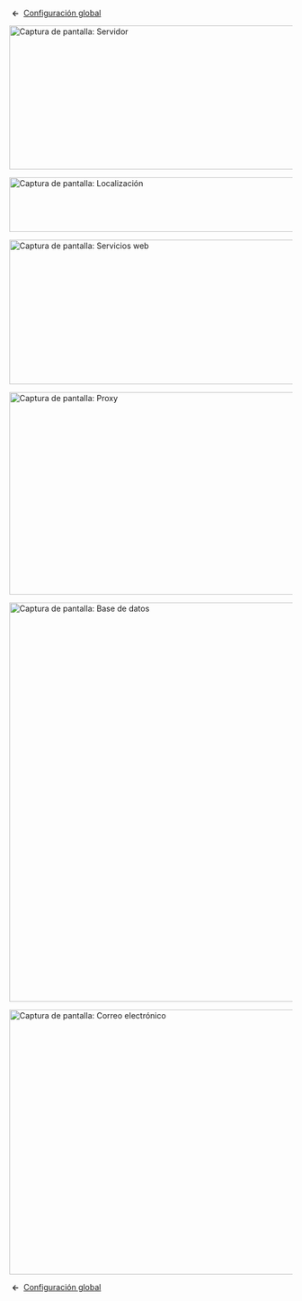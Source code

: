 <!-- Filename: Help4.x:Site_Global_Configuration_Server / Display title: Configuración global: Servidor -->

 **←**  [Configuración
global](https://docs.joomla.org/Help4.x:Site_Global_Configuration/es#server "Help4.x:Site Global Configuration/es")

<img
src="https://docs.joomla.org/images/thumb/4/4d/Help-4x-Global-Configuration-server-subscreen-es.png/800px-Help-4x-Global-Configuration-server-subscreen-es.png"
decoding="async"
srcset="https://docs.joomla.org/images/thumb/4/4d/Help-4x-Global-Configuration-server-subscreen-es.png/1200px-Help-4x-Global-Configuration-server-subscreen-es.png 1.5x, https://docs.joomla.org/images/thumb/4/4d/Help-4x-Global-Configuration-server-subscreen-es.png/1600px-Help-4x-Global-Configuration-server-subscreen-es.png 2x"
data-file-width="1881" data-file-height="601" width="800" height="256"
alt="Captura de pantalla: Servidor" />

<img
src="https://docs.joomla.org/images/thumb/0/0d/Help-4x-Global-Configuration-server-location-subscreen-es.png/800px-Help-4x-Global-Configuration-server-location-subscreen-es.png"
decoding="async"
srcset="https://docs.joomla.org/images/thumb/0/0d/Help-4x-Global-Configuration-server-location-subscreen-es.png/1200px-Help-4x-Global-Configuration-server-location-subscreen-es.png 1.5x, https://docs.joomla.org/images/thumb/0/0d/Help-4x-Global-Configuration-server-location-subscreen-es.png/1600px-Help-4x-Global-Configuration-server-location-subscreen-es.png 2x"
data-file-width="1881" data-file-height="228" width="800" height="97"
alt="Captura de pantalla: Localización" />

<img
src="https://docs.joomla.org/images/thumb/3/37/Help-4x-Global-Configuration-server-webservices-subscreen-es.png/800px-Help-4x-Global-Configuration-server-webservices-subscreen-es.png"
decoding="async"
srcset="https://docs.joomla.org/images/thumb/3/37/Help-4x-Global-Configuration-server-webservices-subscreen-es.png/1200px-Help-4x-Global-Configuration-server-webservices-subscreen-es.png 1.5x, https://docs.joomla.org/images/thumb/3/37/Help-4x-Global-Configuration-server-webservices-subscreen-es.png/1600px-Help-4x-Global-Configuration-server-webservices-subscreen-es.png 2x"
data-file-width="1881" data-file-height="604" width="800" height="257"
alt="Captura de pantalla: Servicios web" />

<img
src="https://docs.joomla.org/images/thumb/4/47/Help-4x-Global-Configuration-server-proxy-subscreen-es.png/800px-Help-4x-Global-Configuration-server-proxy-subscreen-es.png"
decoding="async"
srcset="https://docs.joomla.org/images/thumb/4/47/Help-4x-Global-Configuration-server-proxy-subscreen-es.png/1200px-Help-4x-Global-Configuration-server-proxy-subscreen-es.png 1.5x, https://docs.joomla.org/images/thumb/4/47/Help-4x-Global-Configuration-server-proxy-subscreen-es.png/1600px-Help-4x-Global-Configuration-server-proxy-subscreen-es.png 2x"
data-file-width="1881" data-file-height="846" width="800" height="360"
alt="Captura de pantalla: Proxy" />

<img
src="https://docs.joomla.org/images/thumb/5/59/Help-4x-Global-Configuration-server-database-subscreen-es.png/800px-Help-4x-Global-Configuration-server-database-subscreen-es.png"
decoding="async"
srcset="https://docs.joomla.org/images/thumb/5/59/Help-4x-Global-Configuration-server-database-subscreen-es.png/1200px-Help-4x-Global-Configuration-server-database-subscreen-es.png 1.5x, https://docs.joomla.org/images/thumb/5/59/Help-4x-Global-Configuration-server-database-subscreen-es.png/1600px-Help-4x-Global-Configuration-server-database-subscreen-es.png 2x"
data-file-width="1881" data-file-height="1669" width="800" height="710"
alt="Captura de pantalla: Base de datos" />

<img
src="https://docs.joomla.org/images/thumb/0/0b/Help-4x-Global-Configuration-server-mail-subscreen-es.png/800px-Help-4x-Global-Configuration-server-mail-subscreen-es.png"
decoding="async"
srcset="https://docs.joomla.org/images/thumb/0/0b/Help-4x-Global-Configuration-server-mail-subscreen-es.png/1200px-Help-4x-Global-Configuration-server-mail-subscreen-es.png 1.5x, https://docs.joomla.org/images/thumb/0/0b/Help-4x-Global-Configuration-server-mail-subscreen-es.png/1600px-Help-4x-Global-Configuration-server-mail-subscreen-es.png 2x"
data-file-width="1881" data-file-height="1108" width="800" height="471"
alt="Captura de pantalla: Correo electrónico" />

 **←**  [Configuración
global](https://docs.joomla.org/Help4.x:Site_Global_Configuration/es#server "Help4.x:Site Global Configuration/es")
